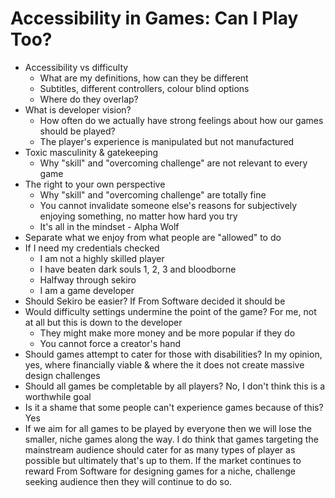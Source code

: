 # Accessibility in Games: Can I Play Too?

* Accessibility vs difficulty
  * What are my definitions, how can they be different
  * Subtitles, different controllers, colour blind options
  * Where do they overlap?
* What is developer vision?
  * How often do we actually have strong feelings about how our games should be played?
  * The player's experience is manipulated but not manufactured
* Toxic masculinity & gatekeeping
  * Why "skill" and "overcoming challenge" are not relevant to every game
* The right to your own perspective
  * Why "skill" and "overcoming challenge" are totally fine
  * You cannot invalidate someone else's reasons for subjectively enjoying something, no matter how hard you try
  * It's all in the mindset - Alpha Wolf
* Separate what we enjoy from what people are "allowed" to do
* If I need my credentials checked
  * I am not a highly skilled player
  * I have beaten dark souls 1, 2, 3 and bloodborne
  * Halfway through sekiro
  * I am a game developer
* Should Sekiro be easier? If From Software decided it should be
* Would difficulty settings undermine the point of the game? For me, not at all but this is down to the developer
  * They might make more money and be more popular if they do
  * You cannot force a creator's hand
* Should games attempt to cater for those with disabilities? In my opinion, yes, where financially viable & where the it does not create massive design challenges
* Should all games be completable by all players? No, I don't think this is a worthwhile goal
* Is it a shame that some people can't experience games because of this? Yes
* If we aim for all games to be played by everyone then we will lose the smaller, niche games along the way. I do think that games targeting the mainstream audience should cater for as many types of player as possible but ultimately that's up to them. If the market continues to reward From Software for designing games for a niche, challenge seeking audience then they will continue to do so.

